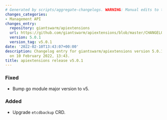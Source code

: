 ```yaml
---
# Generated by scripts/aggregate-changelogs. WARNING: Manual edits to this files will be overwritten.
changes_categories:
- Management API
changes_entry:
  repository: giantswarm/apiextensions
  url: https://github.com/giantswarm/apiextensions/blob/master/CHANGELOG.md#501---2022-02-10
  version: 5.0.1
  version_tag: v5.0.1
date: '2022-02-10T13:43:07+00:00'
description: Changelog entry for giantswarm/apiextensions version 5.0.1, published
  on 10 February 2022, 13:43.
title: apiextensions release v5.0.1
---
```


### Fixed
- Bump go module major version to v5.
### Added
- Upgrade `etcdbackup` CRD.
